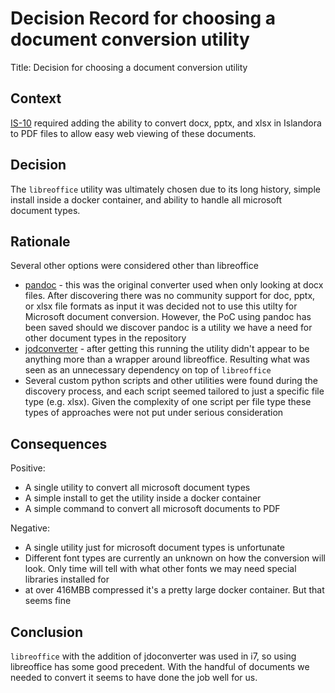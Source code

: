 # Decision Record for choosing a document conversion utility

Title: Decision for choosing a document conversion utility

## Context

[IS-10](https://lehigh.atlassian.net/browse/IS-10) required adding the ability to convert docx, pptx, and xlsx in Islandora to PDF files to allow easy web viewing of these documents.

## Decision

The `libreoffice` utility was ultimately chosen due to its long history, simple install inside a docker container, and ability to handle all microsoft document types.

## Rationale

Several other options were considered other than libreoffice

- [pandoc](https://github.com/jgm/pandoc) - this was the original converter used when only looking at docx files. After discovering there was no community support for doc, pptx, or xlsx file formats as input it was decided not to use this utilty for Microsoft document conversion. However, the PoC using pandoc has been saved should we discover pandoc is a utility we have a need for other document types in the repository
- [jodconverter](https://github.com/jodconverter/jodconverter) - after getting this running the utility didn't appear to be anything more than a wrapper around libreoffice. Resulting what was seen as an unnecessary dependency on top of `libreoffice`
- Several custom python scripts and other utilities were found during the discovery process, and each script seemed tailored to just a specific file type (e.g. xlsx). Given the complexity of one script per file type these types of approaches were not put under serious consideration

## Consequences

Positive:

- A single utility to convert all microsoft document types
- A simple install to get the utility inside a docker container
- A simple command to convert all microsoft documents to PDF

Negative:

- A single utility just for microsoft document types is unfortunate
- Different font types are currently an unknown on how the conversion will look. Only time will tell with what other fonts we may need special libraries installed for
- at over 416MBB compressed it's a pretty large docker container. But that seems fine

## Conclusion

`libreoffice` with the addition of jdoconverter was used in i7, so using libreoffice has some good precedent. With the handful of documents we needed to convert it seems to have done the job well for us.
